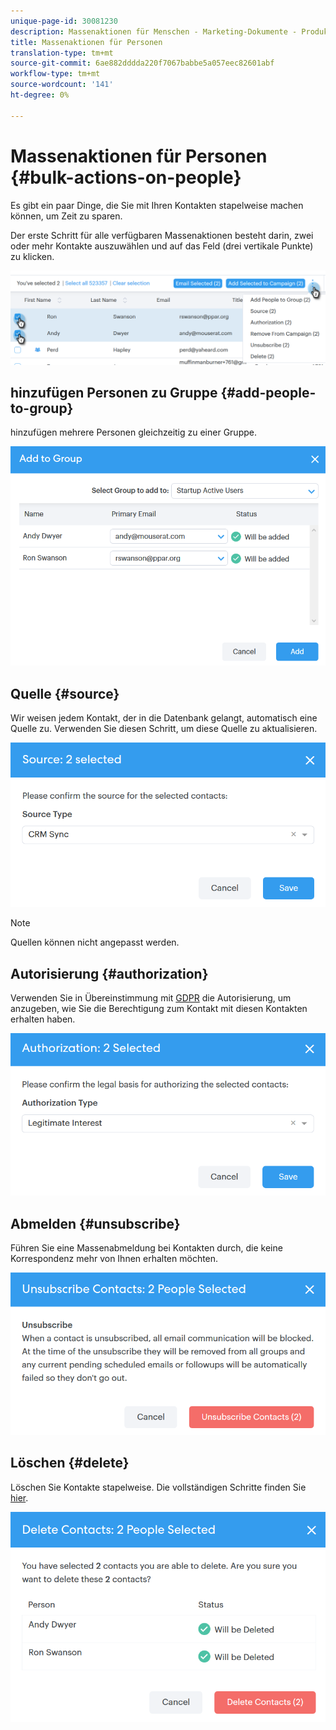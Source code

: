 ```yaml
---
unique-page-id: 30081230
description: Massenaktionen für Menschen - Marketing-Dokumente - Produktdokumentation
title: Massenaktionen für Personen
translation-type: tm+mt
source-git-commit: 6ae882dddda220f7067babbe5a057eec82601abf
workflow-type: tm+mt
source-wordcount: '141'
ht-degree: 0%

---
```



# Massenaktionen für Personen {#bulk-actions-on-people}

Es gibt ein paar Dinge, die Sie mit Ihren Kontakten stapelweise machen können, um Zeit zu sparen.

Der erste Schritt für alle verfügbaren Massenaktionen besteht darin, zwei oder mehr Kontakte auszuwählen und auf das Feld (drei vertikale Punkte) zu klicken.

![](assets/one-3.png)

## hinzufügen Personen zu Gruppe {#add-people-to-group}

hinzufügen mehrere Personen gleichzeitig zu einer Gruppe.

![](assets/add-to-group.png)

## Quelle {#source}

Wir weisen jedem Kontakt, der in die Datenbank gelangt, automatisch eine Quelle zu. Verwenden Sie diesen Schritt, um diese Quelle zu aktualisieren.

![](assets/source.png)

>[!NOTE]
>
>Quellen können nicht angepasst werden.

## Autorisierung {#authorization}

Verwenden Sie in Übereinstimmung mit [GDPR](https://eugdpr.org/) die Autorisierung, um anzugeben, wie Sie die Berechtigung zum Kontakt mit diesen Kontakten erhalten haben.

![](assets/authorization.png)

## Abmelden {#unsubscribe}

Führen Sie eine Massenabmeldung bei Kontakten durch, die keine Korrespondenz mehr von Ihnen erhalten möchten.

![](assets/unsubscribe.png)

## Löschen {#delete}

Löschen Sie Kontakte stapelweise. Die vollständigen Schritte finden Sie [hier](/help/marketo/product-docs/marketo-sales-connect/people/managing-contacts/creating-and-deleting-contacts.md).

![](assets/delete.png)
